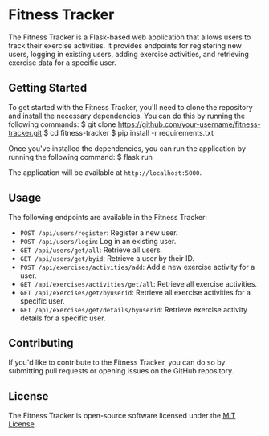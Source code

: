 # Fitness Tracker

The Fitness Tracker is a Flask-based web application that allows users to track their exercise activities. It provides endpoints for registering new users, logging in existing users, adding exercise activities, and retrieving exercise data for a specific user.

## Getting Started

To get started with the Fitness Tracker, you'll need to clone the repository and install the necessary dependencies. You can do this by running the following commands:
    $ git clone https://github.com/your-username/fitness-tracker.git
    $ cd fitness-tracker
    $ pip install -r requirements.txt


Once you've installed the dependencies, you can run the application by running the following command:
    $ flask run


The application will be available at `http://localhost:5000`.

## Usage

The following endpoints are available in the Fitness Tracker:

- `POST /api/users/register`: Register a new user.
- `POST /api/users/login`: Log in an existing user.
- `GET /api/users/get/all`: Retrieve all users.
- `GET /api/users/get/byid`: Retrieve a user by their ID.
- `POST /api/exercises/activities/add`: Add a new exercise activity for a user.
- `GET /api/exercises/activities/get/all`: Retrieve all exercise activities.
- `GET /api/exercises/get/byuserid`: Retrieve all exercise activities for a specific user.
- `GET /api/exercises/get/details/byuserid`: Retrieve exercise activity details for a specific user.

## Contributing

If you'd like to contribute to the Fitness Tracker, you can do so by submitting pull requests or opening issues on the GitHub repository. 

## License

The Fitness Tracker is open-source software licensed under the [MIT License](https://opensource.org/licenses/MIT).
